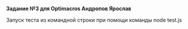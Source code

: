 **Задание №3 для Optimacros
Андропов Ярослав**

Запуск теста из командной строки при помощи команды node test.js 